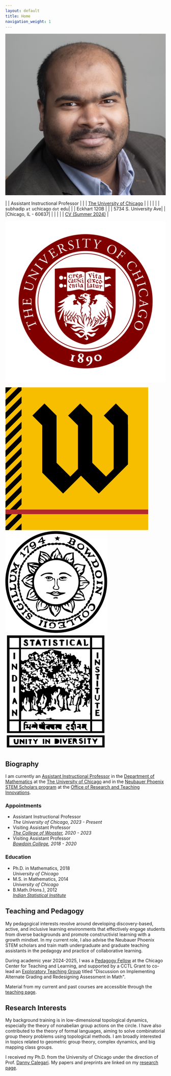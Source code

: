 ```yaml
---
layout: default
title: Home
navigation_weight: 1
---
```


<div class="about">
<div class="picture">

[![Subhadip Chowdhury](assets/photos/me_small.jpg)](assets/photos/)
</div>

<div class="mail">

| <i class="fa-solid fa-user-tie"></i> | Assistant Instructional Professor |
| <i class="fa-solid fa-building-columns"></i> | [The University of Chicago](https://www.uchicago.edu)  |
|        |    |
| <i class="fa-solid fa-envelope"></i> | subhadip `at` uchicago `dot` edu|
| <i class="fa-solid fa-location-dot"></i> | Eckhart 120B |
| <i class="fa-solid fa-signs-post"></i> | 5734 S. University Ave|
|        |Chicago, IL - 60637|
|        |    |
| <i class="fa-solid fa-file-pdf"></i> | [CV (Summer 2024)](assets/CV.pdf) |

</div>
<div class="shield">
  <div class="current">
  
  ![The University of Chicago](assets/logos/UChicago_seal.svg "Crescat scientia; vita excolatur")
  </div>
  <div class="old">
  
   [![The College of Wooster](assets/logos/Wooster_seal.png "Ex Uno Fonte")](https://wooster.edu/)
   [![Bowdoin College](assets/logos/bowdoin_seal.png "Ut Aquila Versus Coelum")](https://www.bowdoin.edu/)
   [![Indian Statistical Institute](assets/logos/isi_logo.png "भिन्नेष्वैक्यस्य दर्शनम्")](https://www.isibang.ac.in/)
  </div>
</div>

</div>

<div class='anchor'>

## Biography

I am currently an [Assistant Instructional Professor](https://mathematics.uchicago.edu/people/profile/subhadip-chowdhury/) in the [Department of Mathematics](https://mathematics.uchicago.edu/) at the [The University of Chicago](https://www.uchicago.edu/) and in the [Neubauer Phoenix STEM Scholars program](https://college.uchicago.edu/phoenix-stem) at the [Office of Research and Teaching Innovations](https://college.uchicago.edu/academics/office-research-and-teaching-innovations).

<div class='experience'>

### Appointments ###

* Assistant Instructional Professor <br> 
  _The University of Chicago, 2023 - Present_
* Visiting Assistant Professor <br> 
  _[The College of Wooster](https://wooster.edu/), 2020 - 2023_
* Visiting Assistant Professor <br> 
  _[Bowdoin College](https://www.bowdoin.edu/), 2018 - 2020_

</div>

<div class='education'>

### Education ###

* Ph.D. in Mathematics, 2018<br>
  _University of Chicago_
* M.S. in Mathematics, 2014<br>
  _University of Chicago_
* B.Math.(Hons.), 2012<br>
  _[Indian Statistical Institute](https://www.isibang.ac.in/)_

</div>

</div>

<div class='anchor'>

## Teaching and Pedagogy

My pedagogical interests revolve around developing discovery-based, active, and inclusive learning environments that effectively engage students from diverse backgrounds and promote constructivist learning with a growth mindset. In my current role, I also advise the Neubauer Phoenix STEM scholars and train math undergraduate and graduate teaching assistants in the pedagogy and practice of collaborative learning. 

During academic year 2024-2025, I was a [Pedagogy Fellow](https://teaching.uchicago.edu/programs/pedagogy-fellows-program) at the Chicago Center for Teaching and Learning, and supported by a CCTL Grant to co-lead an [Exploratory Teaching Group](https://teaching.uchicago.edu/programs/exploratory-teaching-groups) titled "Discussion on Implementing Alternate Grading and Redesigning Assessment in Math".

Material from my current and past courses are accessible through the [teaching page](teaching).

</div>

<div class='anchor'>

## Research Interests

My background training is in low-dimensional topological dynamics, especially the theory of nonabelian group actions on the circle. I have also contributed to the theory of formal languages, aiming to solve combinatorial group theory problems using topological methods. I am broadly interested in topics related to geometric group theory, complex dynamics, and big mapping class groups. 

I received my Ph.D. from the University of Chicago under the direction of Prof. [Danny Calegari](http://math.uchicago.edu/~dannyc/). My papers and preprints are linked on my [research page](research).

</div>



